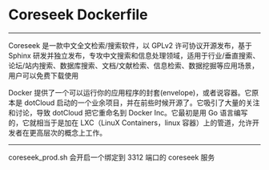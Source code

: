 # Coreseek Dockerfile

------

Coreseek 是一款中文全文检索/搜索软件，以 GPLv2 许可协议开源发布，基于 Sphinx 研发并独立发布，专攻中文搜索和信息处理领域，适用于行业/垂直搜索、论坛/站内搜索、数据库搜索、文档/文献检索、信息检索、数据挖掘等应用场景，用户可以免费下载使用

Docker 提供了一个可以运行你的应用程序的封套(envelope)，或者说容器。它原本是 dotCloud 启动的一个业余项目，并在前些时候开源了。它吸引了大量的关注和讨论，导致 dotCloud 把它重命名到 Docker Inc。它最初是用 Go 语言编写的，它就相当于是加在 LXC（LinuX Containers，linux 容器）上的管道，允许开发者在更高层次的概念上工作。

------

coreseek_prod.sh 会开启一个绑定到 3312 端口的 coreseek 服务


